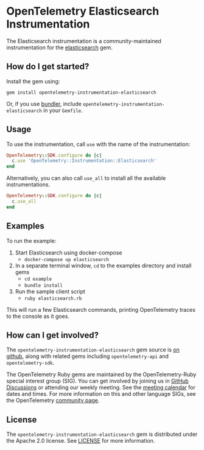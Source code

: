 # OpenTelemetry Elasticsearch Instrumentation

The Elasticsearch instrumentation is a community-maintained instrumentation for the [elasticsearch][elasticsearch-home] gem.

## How do I get started?

Install the gem using:

```
gem install opentelemetry-instrumentation-elasticsearch
```

Or, if you use [bundler][bundler-home], include `opentelemetry-instrumentation-elasticsearch` in your `Gemfile`.

## Usage

To use the instrumentation, call `use` with the name of the instrumentation:

```ruby
OpenTelemetry::SDK.configure do |c|
  c.use 'OpenTelemetry::Instrumentation::Elasticsearch'
end
```

Alternatively, you can also call `use_all` to install all the available instrumentations.

```ruby
OpenTelemetry::SDK.configure do |c|
  c.use_all
end
```

## Examples

To run the example:

1. Start Elasticsearch using docker-compose
    * `docker-compose up elasticsearch`
2. In a separate terminal window, `cd` to the examples directory and install gems
    * `cd example`
    * `bundle install`
3. Run the sample client script
    * `ruby elasticsearch.rb`

This will run a few Elasticsearch commands, printing OpenTelemetry traces to the console as it goes.

## How can I get involved?

The `opentelemetry-instrumentation-elasticsearch` gem source is [on github][repo-github], along with related gems including `opentelemetry-api` and `opentelemetry-sdk`.

The OpenTelemetry Ruby gems are maintained by the OpenTelemetry-Ruby special interest group (SIG). You can get involved by joining us in [GitHub Discussions][discussions-url] or attending our weekly meeting. See the [meeting calendar][community-meetings] for dates and times. For more information on this and other language SIGs, see the OpenTelemetry [community page][ruby-sig].

## License

The `opentelemetry-instrumentation-elasticsearch` gem is distributed under the Apache 2.0 license. See [LICENSE][license-github] for more information.

[elasticsearch-home]: https://github.com/elastic/elasticsearch-ruby
[bundler-home]: https://bundler.io
[repo-github]: https://github.com/open-telemetry/opentelemetry-ruby
[license-github]: https://github.com/open-telemetry/opentelemetry-ruby-contrib/blob/main/LICENSE
[ruby-sig]: https://github.com/open-telemetry/community#ruby-sig
[community-meetings]: https://github.com/open-telemetry/community#community-meetings
[discussions-url]: https://github.com/open-telemetry/opentelemetry-ruby/discussions
